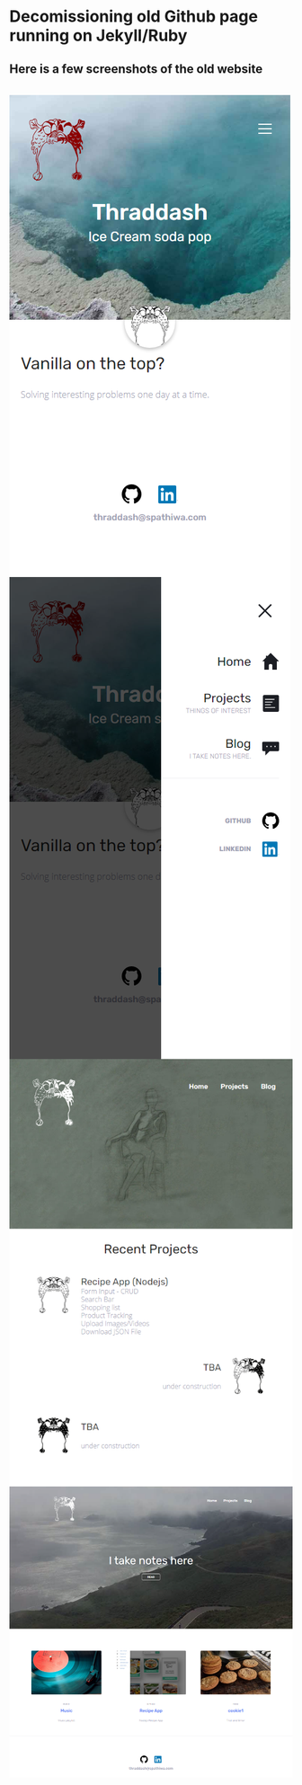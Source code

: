 # Decomissioning old Github page running on Jekyll/Ruby

## Here is a few screenshots of the old website  
<br/>

<img align="left" src="https://raw.githubusercontent.com/thraddash/thraddash.github.io/master/images/old_github/old_homepage.png"/>
<img align="left" src="https://raw.githubusercontent.com/thraddash/thraddash.github.io/master/images/old_github/old_mobile_nav.png"/>
<img align="left" src="https://raw.githubusercontent.com/thraddash/thraddash.github.io/master/images/old_github/old_project.png" />
<img align="left" src="https://raw.githubusercontent.com/thraddash/thraddash.github.io/master/images/old_github/old_blog.png" />
